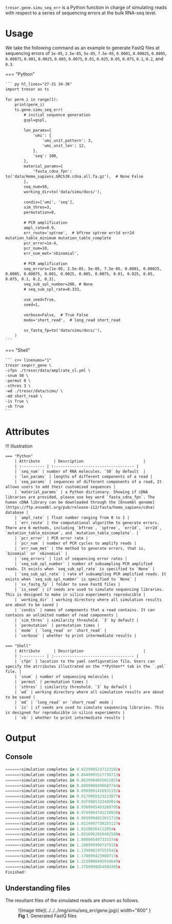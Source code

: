 
`tresor.gene.simu_seq_err` is a Python function in charge of simulating reads with respect to a series of sequencing errors at the bulk RNA-seq level.

# Usage

We take the following command as an example to generate FastQ files at sequencing errors of `1e-05`, `2.5e-05`, `5e-05`, `7.5e-05`, `0.0001`, `0.00025`, `0.0005`, `0.00075`, `0.001`, `0.0025`, `0.005`, `0.0075`, `0.01`, `0.025`, `0.05`, `0.075`, `0.1`, `0.2`, and `0.3`.

=== "Python"

    ``` py hl_lines="27-31 34-36"
    import tresor as ts

    for perm_i in range(1):
        print(perm_i)
        ts.gene.simu_seq_err(
            # initial sequence generation
            gspl=gspl,

            len_params={
                'umi': {
                    'umi_unit_pattern': 3,
                    'umi_unit_len': 12,
                },
                'seq': 100,
            },
            material_params={
                'fasta_cdna_fpn': to('data/Homo_sapiens.GRCh38.cdna.all.fa.gz'),  # None False
            },
            seq_num=50,
            working_dir=to('data/simu/docs/'),
    
            condis=['umi', 'seq'],
            sim_thres=3,
            permutation=0,
    
            # PCR amplification
            ampl_rate=0.9,
            err_route='sptree',  # bftree sptree err1d err2d mutation_table_minimum mutation_table_complete
            pcr_error=1e-4,
            pcr_num=10,
            err_num_met='nbinomial',
            
            # PCR amplification
            seq_errors=[1e-05, 2.5e-05, 5e-05, 7.5e-05, 0.0001, 0.00025, 0.0005, 0.00075, 0.001, 0.0025, 0.005, 0.0075, 0.01, 0.025, 0.05, 0.075, 0.1, 0.2, 0.3],
            seq_sub_spl_number=200, # None
            # seq_sub_spl_rate=0.333,

            use_seed=True,
            seed=1,
    
            verbose=False,  # True False
            mode='short_read',  # long_read short_read
    
            sv_fastq_fp=to('data/simu/docs/'),
        )
    ```

=== "Shell"

    ``` c++ linenums="1"
    tresor seqerr_gene \
    -cfpn ./tresor/data/amplrate_sl.yml \
    -snum 50 \
    -permut 0 \
    -sthres 3 \
    -wd ./tresor/data/simu/ \
    -md short_read \
    -is True \
    -vb True
    ```


# Attributes
!!! Illustration

    === "Python"
        | Attribute      | Description                          |
        | :---------- | :----------------------------------- |
        | `seq_num` | number of RNA molecules. `50` by default  |
        | `len_params` | lengths of different components of a read |
        | `seq_params` | sequences of different components of a read, It allows users to add their customised sequences |
        | `material_params` | a Python dictionary. Showing if cDNA libraries are provided, please use key word `fasta_cdna_fpn`. The human cDNA library can be downloaded through the [Ensembl genome](https://ftp.ensembl.org/pub/release-112/fasta/homo_sapiens/cdna) database |
        | `ampl_rate` | float number ranging from 0 to 1 |
        | `err_route` | the computational algorithm to generate errors. There are 6 methods, including `bftree`, `sptree`, `err1d`, `err2d`, `mutation_table_minimum`, and `mutation_table_complete`. |
        | `pcr_error` | PCR error rate |
        | `pcr_num` | number of PCR cycles to amplify reads |
        | `err_num_met` | the method to generate errors, that is, `binomial` or `nbinomial` |
        | `seq_errors` | list of sequencing error rates |
        | `seq_sub_spl_number` | number of subsampling PCR amplified reads. It exists when `seq_sub_spl_rate` is specified to `None` |
        | `seq_sub_spl_rate` | rate of subsampling PCR amplified reads. It exists when `seq_sub_spl_number` is specified to `None` |
        | `sv_fastq_fp` | folder to save FastQ files |
        | `is_seed` | if seeds are used to simulate sequencing libraries. This is designed to make in silico experiments reproducible |
        | `working_dir` | working directory where all simulation results are about to be saved |
        | `condis` | names of components that a read contains. It can contains an unlimited number of read components |
        | `sim_thres` | similarity threshold. `3` by default |
        | `permutation` | permutation times |
        | `mode` | `long_read` or `short_read` |
        | `verbose` | whether to print intermediate results |
        
    === "Shell"
        | Attribute      | Description                          |
        | :---------- | :----------------------------------- |
        | `cfpn` | location to the yaml configuration file. Users can specify the atrributes illustrated on the **Python** tab in the `.yml` file. |
        | `snum` | number of sequencing molecules |
        | `permut` | permutation times |
        | `sthres` | similarity threshold. `3` by default |
        | `wd` | working directory where all simulation results are about to be saved |
        | `md` | `long_read` or `short_read` mode |
        | `is` | if seeds are used to simulate sequencing libraries. This is designed for reproducible in silico experiments |
        | `vb` | whether to print intermediate results |


# Output
## Console
``` py
======>simulation completes in 0.8229985237121582s
======>simulation completes in 0.8449995517730713s
======>simulation completes in 0.8629984855651855s
======>simulation completes in 0.8809988498687744s
======>simulation completes in 0.8999991416931152s
======>simulation completes in 0.9179985523223877s
======>simulation completes in 0.9379985332489014s
======>simulation completes in 0.9569995403289795s
======>simulation completes in 0.9749984741210938s
======>simulation completes in 0.9939994812011719s
======>simulation completes in 1.0129997730255127s
======>simulation completes in 1.03200364112854s
======>simulation completes in 1.0550062656402588s
======>simulation completes in 1.080005407333374s
======>simulation completes in 1.108999490737915s
======>simulation completes in 1.139998197555542s
======>simulation completes in 1.178999423980713s
======>simulation completes in 1.2230000495910645s
======>simulation completes in 1.2789998054504395s
Finished!
```

## Understanding files
The resultant files of the simulated reads are shown as follows.

<figure markdown="span">
  ![Image title](../../../img/simu/seq_err/gene.jpg){ width="800" }
  <figcaption><strong>Fig</strong> 1. Generated FastQ files</figcaption>
</figure>
